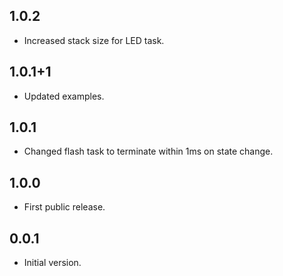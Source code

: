 <!-- PWM_LED -->


## 1.0.2

* Increased stack size for LED task.

## 1.0.1+1

* Updated examples.

## 1.0.1

* Changed flash task to terminate within 1ms on state change.

## 1.0.0

* First public release.

## 0.0.1

* Initial version.
